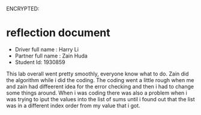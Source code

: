 ENCRYPTED:
# reflection document

* Driver full name  : Harry Li
* Partner full name : Zain Huda
* Student Id: 1930859

This lab overall went pretty smoothly, everyone know what to do. Zain did the algorithm while i did the coding. The coding went a little rough when me and zain had diffeerent idea for the error checking and then i had to change some things around. When i was coding there was also a problem when i was trying to iput the values into the list of sums until i found out that the list was in a different index order from my value that i got.
